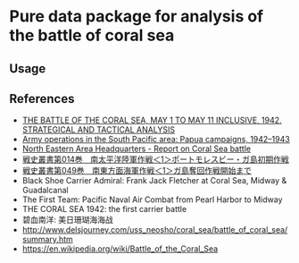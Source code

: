 # Pure data package for analysis of the battle of coral sea

## Usage

## References

* [THE BATTLE OF THE CORAL SEA, MAY 1 TO MAY 11 INCLUSIVE, 1942. STRATEGICAL AND TACTICAL ANALYSIS](https://apps.dtic.mil/dtic/tr/fulltext/u2/a003053.pdf)
* [Army operations in the South Pacific area: Papua campaigns, 1942–1943](http://ajrp.awm.gov.au/ajrp/ajrp2.nsf/translat-print/0975972E51CE4820CA257057001AEF9B?OpenDocument#con6.1)
* [North Eastern Area Headquarters - Report on Coral Sea battle
](https://recordsearch.naa.gov.au/SearchNRetrieve/Interface/ViewImage.aspx?B=703383)
* [戦史叢書第014巻　南太平洋陸軍作戦＜1＞ポートモレスビー・ガ島初期作戦](http://www.nids.mod.go.jp/military_history_search/CrossSearch)
* [戦史叢書第049巻　南東方面海軍作戦＜1＞ガ島奪回作戦開始まで](http://www.nids.mod.go.jp/military_history_search/CrossSearch)
* Black Shoe Carrier Admiral: Frank Jack Fletcher at Coral Sea, Midway & Guadalcanal
* The First Team: Pacific Naval Air Combat from Pearl Harbor to Midway
* THE CORAL SEA 1942: the first carrier battle
* 碧血南洋: 美日珊瑚海海战
* http://www.delsjourney.com/uss_neosho/coral_sea/battle_of_coral_sea/summary.htm
* https://en.wikipedia.org/wiki/Battle_of_the_Coral_Sea
